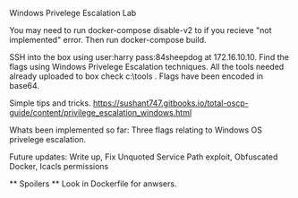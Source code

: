 Windows Privelege Escalation Lab

You may need to run docker-compose disable-v2 to if you recieve "not implemented" error. Then run docker-compose build.

SSH into the box using user:harry pass:84sheepdog at 172.16.10.10. Find the flags using Windows Privelege Escalation techniques. All the tools needed already uploaded to box check c:\tools . Flags have been encoded in base64.

Simple tips and tricks. https://sushant747.gitbooks.io/total-oscp-guide/content/privilege_escalation_windows.html

Whats been implemented so far:
Three flags relating to Windows OS privelege escalation. 

Future updates:
Write up,
Fix Unquoted Service Path exploit,
Obfuscated Docker,
Icacls permissions


** Spoilers **
Look in Dockerfile for anwsers.

